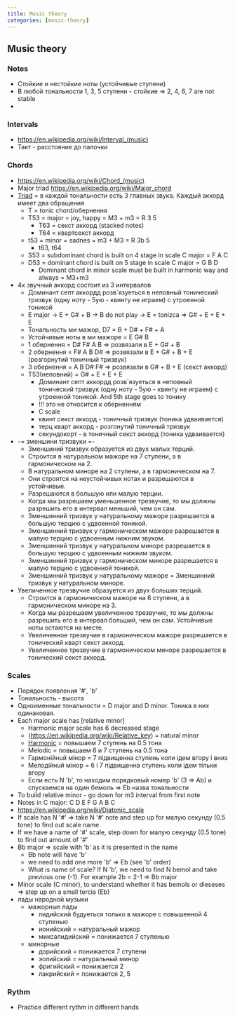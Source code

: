 ```yaml
---
title: Music theory
categories: [music-theory]
---
```


## Music theory

### Notes
* Стойкие и нестойкие ноты (устойчивые ступени)
* В любой тональности 1, 3, 5 ступени - стойкие => 2, 4, 6, 7 are not stable
* 

### Intervals
* https://en.wikipedia.org/wiki/Interval_(music)
* Такт - расстояние до палочки

### Chords
* https://en.wikipedia.org/wiki/Chord_(music)
* Major triad https://en.wikipedia.org/wiki/Major_chord
* [Triad](https://en.wikipedia.org/wiki/Triad_(music)) = в каждой тональности есть 3 главных звука. Каждый аккорд имеет два обращения
  * T = tonic chord/обернення  
  * T53 = major = joy, happy = M3 + m3 = R 3 5
    * T63 = секст аккорд (stacked notes)
    * T64 = квартсекст аккорд 
  * t53 = minor = sadnes = m3 + M3 = R 3b 5
    * t63, t64
  * S53 = subdominant chord is built on 4 stage in scale C major = F A C
  * D53 = dominant chord is built on 5 stage in scale C major = G B D
    * Dominant chord in minor scale must be built in harmonic way and always = M3+m3 
* 4х звучный аккорд состоит из 3 интервалов
  * Доминант септ аккордд розв`язуеться в неповный тонический тризвук (одну ноту - 5ую - квинту не играем) с утроенной тоникой
  * E major -> E + G# + B -> B do not play -> E = tonizca => G# + E + E + E
  * Тональность ми мажор, D7 = B + D# + F# + A
  * Устойчивые ноты в ми мажоре = E G# B
  * 1 обернення = D# F# A B => розвязали в E  + G# + B
  * 2 обернення = F# A B D# => розвязали в E  + G# + B + E (розгорнутий тоничный тризвук)
  * 3 обернення = A B D# F# => розвязали в G# + B  + E     (секст аккорд)
  * T53(неповний) = G# + E + E + E
    * Доминант септ аккордд розв`язуеться в неповный тонический тризвук (одну ноту - 5ую - квинту не играем) с утроенной тоникой. And 5th stage goes to тонику
    * !!! это не относится к оберненням
    * C scale
    * квинт секст аккорд - тоничный тризвук (тоника удваивается)
    * терц кварт аккорд  - розгонутий тоничный тризвук
    * секундокорт        - в тоничный секст аккорд (тоника удваивается)
* -= зменшини тризвуки =-
  * Зменшиний тризвук образуется из двух малых терций.
  * Строится в натуральном мажоре на 7 ступени, а в гармоническом на 2.
  * В натуральном миноре на 2 ступени, а в гармоническом на 7.
  * Они строятся на неустойчивых нотах и разрешаются в устойчивые.
  * Разрешаются в большую или малую терции.
  * Когда мы разрешаем уменьшенное трезвучие, то мы должны разрешить его в интервал меньший, чем он сам.
  * Зменшинний тризвук у натуральному  мажоре разрешается в большую терцию с удвоенной тоникой.
  * Зменшинний тризвук у гармоническом мажоре разрешается в малую   терцию с удвоенным нижним звуком.
  * Зменшинний тризвук у натуральном   миноре разрешается в большую терцию с удвоенным нижним звуком.
  * Зменшинний тризвук у гармоническом миноре разрешается в малую   терцию с удвоенной тоникой.
  * Зменшинний тризвук у натуральному мажоре = Зменшинний тризвук у натуральном миноре.
* Увеличенное трезвучие образуется из двух больших терций.
  * Строится в гармоническом мажоре на 6 ступени, а в гармоническом миноре на 3.
  * Когда мы разрешаем увеличенное трезвучие, то мы должны разрешить его в интервал больший, чем он сам. Устойчивые ноты остаются на месте.
  * Увеличенное трезвучие в гармоническом мажоре разрешается в тонический кварт секст аккорд.
  * Увеличенное трезвучие в гармоническом миноре разрешается в тонический секст аккорд.

  
### Scales
* Порядок появления '#', 'b'
* Тональность - высота
* Одноименные тональности = D major and D minor. Тоника в них одинаковая.
* Each major scale has [relative minor]
  * Harmonic major scale has 6 decreased stage
  * (https://en.wikipedia.org/wiki/Relative_key) = natural minor
  * [Harmonic](https://en.wikipedia.org/wiki/Harmonic_minor_scale) = повышаем 7 ступень на 0.5 тона
  * Melodic = повышаем 6 и 7 ступень на 0.5 тона
  * Гармонiйнuй мiнор = 7 пiдвищенна ступень коли iдем вгору i вниз
  * Мелодiйнuй  мiнор = 6 i 7 пiдвищенна ступень коли iдем тiльки вгору
  * Если есть N 'b', то находим порядковый номер 'b' (3 => Ab) и спускаемся на один бемоль => Eb назва тональности
* To build relative minor - go down for m3 interval from first note
* Notes in C major:	C	 	D	 	E	 	F	 	G	 	A	 	B	 	C
* https://en.wikipedia.org/wiki/Diatonic_scale
* If scale has N '#' => take N '#' note and step up for малую секунду (0.5 tone) to find out scale name
* If we have a name of '#' scale, step down for малую секунду (0.5 tone) to find out amount of '#'
* Bb major => scale with 'b' as it is presented in the name
  * Bb note will have 'b'
  * we need to add one more 'b' => Eb (see 'b' order)
  * What is name of scale? If N 'b', we need to find N bemol and take previous one (-1). For example 2b = 2-1 => Bb major
* Minor scale (C minor), to understand whether it has bemols or dieseses => step up on a small tercia (Eb) 
* лады народной музыки
  * мажорные лады 
    * лидийский будуеться только в мажоре с повышенной 4 ступенью
    * ионийский = натуральный мажор
    * миксалидийский = понижается 7 ступенью
  * минорные
    * дорийский = понижается 7 ступени
    * эолийский = натуральный минор
    * фригийский = понижается 2
    * лакрийский = понижается 2, 5

### Rythm
* Practice different rythm in different hands 

